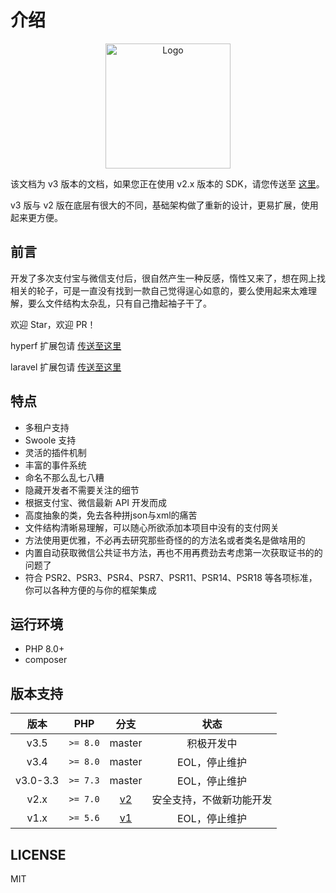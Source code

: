 # 介绍

<p align="center">
<a href="https://pay.yansongda.cn" target="_blank" rel="noopener noreferrer"><img width="200" src="https://pay.yansongda.cn/images/logo.png" alt="Logo"></a>
</p>

该文档为 v3 版本的文档，如果您正在使用 v2.x 版本的 SDK，请您传送至 [这里](/docs/v2/)。

v3 版与 v2 版在底层有很大的不同，基础架构做了重新的设计，更易扩展，使用起来更方便。

## 前言

开发了多次支付宝与微信支付后，很自然产生一种反感，惰性又来了，想在网上找相关的轮子，可是一直没有找到一款自己觉得逞心如意的，要么使用起来太难理解，要么文件结构太杂乱，只有自己撸起袖子干了。

欢迎 Star，欢迎 PR！

hyperf 扩展包请 [传送至这里](https://github.com/yansongda/hyperf-pay)

laravel 扩展包请 [传送至这里](https://github.com/yansongda/laravel-pay)

## 特点

- 多租户支持
- Swoole 支持
- 灵活的插件机制
- 丰富的事件系统
- 命名不那么乱七八糟
- 隐藏开发者不需要关注的细节
- 根据支付宝、微信最新 API 开发而成
- 高度抽象的类，免去各种拼json与xml的痛苦
- 文件结构清晰易理解，可以随心所欲添加本项目中没有的支付网关
- 方法使用更优雅，不必再去研究那些奇怪的的方法名或者类名是做啥用的
- 内置自动获取微信公共证书方法，再也不用再费劲去考虑第一次获取证书的的问题了
- 符合 PSR2、PSR3、PSR4、PSR7、PSR11、PSR14、PSR18 等各项标准，你可以各种方便的与你的框架集成

## 运行环境
- PHP 8.0+
- composer

## 版本支持

|    版本    |   PHP    |                       分支                       |      状态      |
|:--------:|:--------:|:----------------------------------------------:|:------------:|
|   v3.5   | `>= 8.0` |                     master                     |    积极开发中     |
|   v3.4   | `>= 8.0` |                     master                     |   EOL，停止维护   |
| v3.0-3.3 | `>= 7.3` |                     master                     |   EOL，停止维护   |
|   v2.x   | `>= 7.0` | [v2](https://github.com/yansongda/pay/tree/v2) | 安全支持，不做新功能开发 |
|   v1.x   | `>= 5.6` | [v1](https://github.com/yansongda/pay/tree/v1) |   EOL，停止维护   |

## LICENSE

MIT
